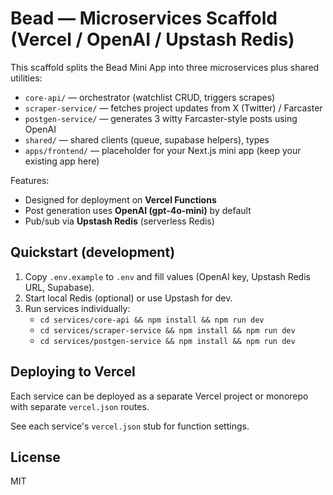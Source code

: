 # Bead — Microservices Scaffold (Vercel / OpenAI / Upstash Redis)

This scaffold splits the Bead Mini App into three microservices plus shared utilities:

- `core-api/` — orchestrator (watchlist CRUD, triggers scrapes)
- `scraper-service/` — fetches project updates from X (Twitter) / Farcaster
- `postgen-service/` — generates 3 witty Farcaster-style posts using OpenAI
- `shared/` — shared clients (queue, supabase helpers), types
- `apps/frontend/` — placeholder for your Next.js mini app (keep your existing app here)

Features:
- Designed for deployment on **Vercel Functions**
- Post generation uses **OpenAI (gpt-4o-mini)** by default
- Pub/sub via **Upstash Redis** (serverless Redis)

## Quickstart (development)

1. Copy `.env.example` to `.env` and fill values (OpenAI key, Upstash Redis URL, Supabase).
2. Start local Redis (optional) or use Upstash for dev.
3. Run services individually:
   - `cd services/core-api && npm install && npm run dev`
   - `cd services/scraper-service && npm install && npm run dev`
   - `cd services/postgen-service && npm install && npm run dev`

## Deploying to Vercel

Each service can be deployed as a separate Vercel project or monorepo with separate `vercel.json` routes.

See each service's `vercel.json` stub for function settings.

## License

MIT
